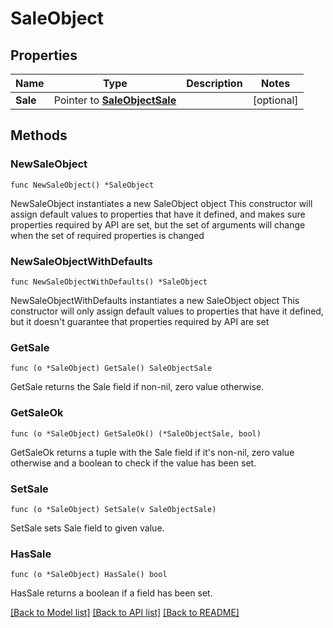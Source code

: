# SaleObject

## Properties

Name | Type | Description | Notes
------------ | ------------- | ------------- | -------------
**Sale** | Pointer to [**SaleObjectSale**](SaleObjectSale.md) |  | [optional] 

## Methods

### NewSaleObject

`func NewSaleObject() *SaleObject`

NewSaleObject instantiates a new SaleObject object
This constructor will assign default values to properties that have it defined,
and makes sure properties required by API are set, but the set of arguments
will change when the set of required properties is changed

### NewSaleObjectWithDefaults

`func NewSaleObjectWithDefaults() *SaleObject`

NewSaleObjectWithDefaults instantiates a new SaleObject object
This constructor will only assign default values to properties that have it defined,
but it doesn't guarantee that properties required by API are set

### GetSale

`func (o *SaleObject) GetSale() SaleObjectSale`

GetSale returns the Sale field if non-nil, zero value otherwise.

### GetSaleOk

`func (o *SaleObject) GetSaleOk() (*SaleObjectSale, bool)`

GetSaleOk returns a tuple with the Sale field if it's non-nil, zero value otherwise
and a boolean to check if the value has been set.

### SetSale

`func (o *SaleObject) SetSale(v SaleObjectSale)`

SetSale sets Sale field to given value.

### HasSale

`func (o *SaleObject) HasSale() bool`

HasSale returns a boolean if a field has been set.


[[Back to Model list]](../README.md#documentation-for-models) [[Back to API list]](../README.md#documentation-for-api-endpoints) [[Back to README]](../README.md)


